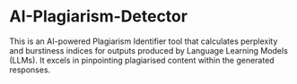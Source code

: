 # AI-Plagiarism-Detector
This is an AI-powered Plagiarism Identifier tool that calculates perplexity and burstiness indices for outputs produced by Language Learning Models (LLMs). It excels in pinpointing plagiarised content within the generated responses.
